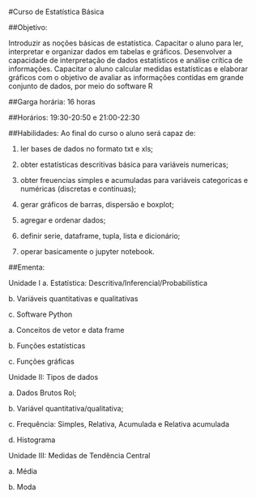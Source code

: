 #Curso de Estatística Básica

##Objetivo: 

Introduzir as noções básicas de estatística. Capacitar o aluno para ler, interpretar e
organizar dados em tabelas e gráficos. Desenvolver a capacidade de interpretação de
dados estatísticos e análise crítica de informações. Capacitar o aluno calcular medidas
estatísticas e elaborar gráficos com o objetivo de avaliar as informações contidas em
grande conjunto de dados, por meio do software R

##Garga horária: 16  horas

##Horários: 19:30-20:50 e 21:00-22:30

##Habilidades: Ao final do curso o aluno será capaz de:

1. ler bases de dados no formato txt e xls;

2. obter estatísticas descritivas básica para variáveis numericas;

3. obter freuencias simples e acumuladas para variáveis categoricas e numéricas (discretas e contínuas);

4. gerar gráficos de barras, dispersão e boxplot;

5. agregar e ordenar dados;

6. definir serie, dataframe, tupla, lista e dicionário;

7. operar basicamente o jupyter notebook.


##Ementa:

Unidade I
a. Estatística: Descritiva/Inferencial/Probabilística

b. Variáveis quantitativas e qualitativas

c. Software Python

a. Conceitos de vetor e data frame

b. Funções estatísticas

c. Funções gráficas

Unidade II: Tipos de dados

a. Dados Brutos Rol;

b. Variável quantitativa/qualitativa;

c. Frequência: Simples, Relativa, Acumulada e Relativa acumulada

d. Histograma

Unidade III: Medidas de Tendência Central

a. Média

b. Moda

